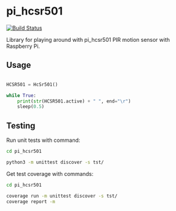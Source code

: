 # pi_hcsr501
[![Build Status](https://travis-ci.org/kangasta/pi_hcsr501.svg?branch=master)](https://travis-ci.org/kangasta/pi_hcsr501)

Library for playing around with pi_hcsr501 PIR motion sensor with Raspberry Pi.

## Usage

```python

HCSR501 = HcSr501()

while True:
	print(str(HCSR501.active) + " ", end="\r")
	sleep(0.5)

```

## Testing

Run unit tests with command:

```bash
cd pi_hcsr501

python3 -m unittest discover -s tst/
```

Get test coverage with commands:
```bash
cd pi_hcsr501

coverage run -m unittest discover -s tst/
coverage report -m
```

